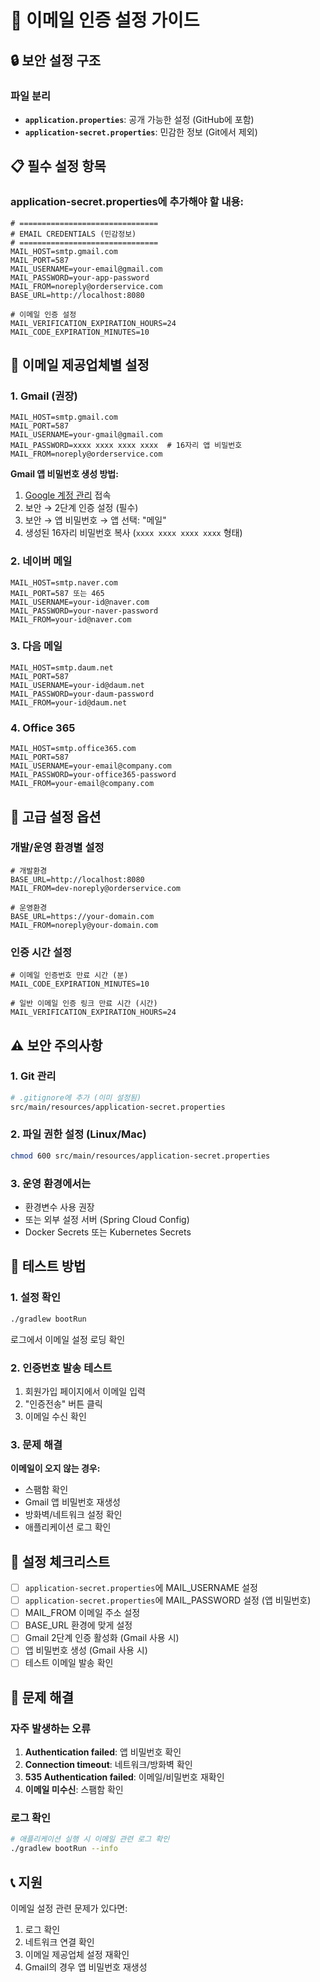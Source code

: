 # 📧 이메일 인증 설정 가이드

## 🔒 보안 설정 구조

### 파일 분리
- **`application.properties`**: 공개 가능한 설정 (GitHub에 포함)
- **`application-secret.properties`**: 민감한 정보 (Git에서 제외)

## 📋 필수 설정 항목

### application-secret.properties에 추가해야 할 내용:

```properties
# ===============================
# EMAIL CREDENTIALS (민감정보)
# ===============================
MAIL_HOST=smtp.gmail.com
MAIL_PORT=587
MAIL_USERNAME=your-email@gmail.com
MAIL_PASSWORD=your-app-password
MAIL_FROM=noreply@orderservice.com
BASE_URL=http://localhost:8080

# 이메일 인증 설정
MAIL_VERIFICATION_EXPIRATION_HOURS=24
MAIL_CODE_EXPIRATION_MINUTES=10
```

## 🎯 이메일 제공업체별 설정

### 1. Gmail (권장)
```properties
MAIL_HOST=smtp.gmail.com
MAIL_PORT=587
MAIL_USERNAME=your-gmail@gmail.com
MAIL_PASSWORD=xxxx xxxx xxxx xxxx  # 16자리 앱 비밀번호
MAIL_FROM=noreply@orderservice.com
```

**Gmail 앱 비밀번호 생성 방법:**
1. [Google 계정 관리](https://myaccount.google.com/) 접속
2. 보안 → 2단계 인증 설정 (필수)
3. 보안 → 앱 비밀번호 → 앱 선택: "메일"
4. 생성된 16자리 비밀번호 복사 (`xxxx xxxx xxxx xxxx` 형태)

### 2. 네이버 메일
```properties
MAIL_HOST=smtp.naver.com
MAIL_PORT=587 또는 465
MAIL_USERNAME=your-id@naver.com
MAIL_PASSWORD=your-naver-password
MAIL_FROM=your-id@naver.com
```

### 3. 다음 메일
```properties
MAIL_HOST=smtp.daum.net
MAIL_PORT=587
MAIL_USERNAME=your-id@daum.net
MAIL_PASSWORD=your-daum-password
MAIL_FROM=your-id@daum.net
```

### 4. Office 365
```properties
MAIL_HOST=smtp.office365.com
MAIL_PORT=587
MAIL_USERNAME=your-email@company.com
MAIL_PASSWORD=your-office365-password
MAIL_FROM=your-email@company.com
```

## 🔧 고급 설정 옵션

### 개발/운영 환경별 설정
```properties
# 개발환경
BASE_URL=http://localhost:8080
MAIL_FROM=dev-noreply@orderservice.com

# 운영환경
BASE_URL=https://your-domain.com
MAIL_FROM=noreply@your-domain.com
```

### 인증 시간 설정
```properties
# 이메일 인증번호 만료 시간 (분)
MAIL_CODE_EXPIRATION_MINUTES=10

# 일반 이메일 인증 링크 만료 시간 (시간)
MAIL_VERIFICATION_EXPIRATION_HOURS=24
```

## ⚠️ 보안 주의사항

### 1. Git 관리
```bash
# .gitignore에 추가 (이미 설정됨)
src/main/resources/application-secret.properties
```

### 2. 파일 권한 설정 (Linux/Mac)
```bash
chmod 600 src/main/resources/application-secret.properties
```

### 3. 운영 환경에서는
- 환경변수 사용 권장
- 또는 외부 설정 서버 (Spring Cloud Config)
- Docker Secrets 또는 Kubernetes Secrets

## 🧪 테스트 방법

### 1. 설정 확인
```bash
./gradlew bootRun
```
로그에서 이메일 설정 로딩 확인

### 2. 인증번호 발송 테스트
1. 회원가입 페이지에서 이메일 입력
2. "인증전송" 버튼 클릭
3. 이메일 수신 확인

### 3. 문제 해결
**이메일이 오지 않는 경우:**
- 스팸함 확인
- Gmail 앱 비밀번호 재생성
- 방화벽/네트워크 설정 확인
- 애플리케이션 로그 확인

## 📝 설정 체크리스트

- [ ] `application-secret.properties`에 MAIL_USERNAME 설정
- [ ] `application-secret.properties`에 MAIL_PASSWORD 설정 (앱 비밀번호)
- [ ] MAIL_FROM 이메일 주소 설정
- [ ] BASE_URL 환경에 맞게 설정
- [ ] Gmail 2단계 인증 활성화 (Gmail 사용 시)
- [ ] 앱 비밀번호 생성 (Gmail 사용 시)
- [ ] 테스트 이메일 발송 확인

## 🚨 문제 해결

### 자주 발생하는 오류
1. **Authentication failed**: 앱 비밀번호 확인
2. **Connection timeout**: 네트워크/방화벽 확인
3. **535 Authentication failed**: 이메일/비밀번호 재확인
4. **이메일 미수신**: 스팸함 확인

### 로그 확인
```bash
# 애플리케이션 실행 시 이메일 관련 로그 확인
./gradlew bootRun --info
```

## 📞 지원

이메일 설정 관련 문제가 있다면:
1. 로그 확인
2. 네트워크 연결 확인
3. 이메일 제공업체 설정 재확인
4. Gmail의 경우 앱 비밀번호 재생성